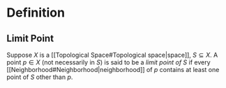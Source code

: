 # Definition
## Limit Point
Suppose $X$ is a [[Topological Space#Topological space|space]], $S \subseteq X.$  A point $p \in X$ (not necessarily in $S$) is said to be a *limit point of $S$* if every [[Neighborhood#Neighborhood|neighborhood]] of $p$ contains at least one point of $S$ other than $p.$ 